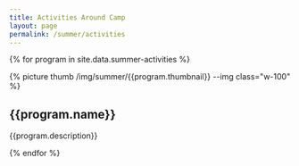 ```yaml
---
title: Activities Around Camp
layout: page
permalink: /summer/activities
---
```


{% for program in site.data.summer-activities %}
<div class="card my-3">
  <div class="row">
    <div class="col-md-3">
      {% picture thumb /img/summer/{{program.thumbnail}} --img class="w-100" %}
    </div>
    <div class="col-md-9 p-3">
      <div class="card-block px-3">
        <h2 class="card-title">{{program.name}}</h2>
        <p class="card-text">{{program.description}}</p>
      </div>
    </div>
  </div>
</div>
{% endfor %}

